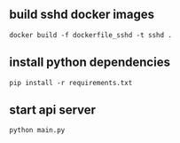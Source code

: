 ## build sshd docker images
`docker build -f dockerfile_sshd -t sshd .`  

## install python dependencies
`pip install -r requirements.txt`

## start api server
`python main.py`  